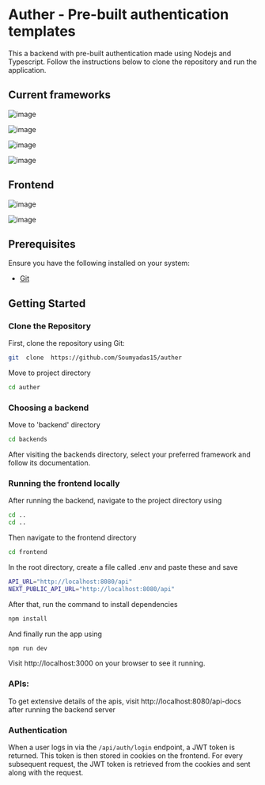 
# Auther - Pre-built authentication templates

  

This a backend with pre-built authentication made using Nodejs and Typescript. Follow the instructions below to clone the repository and run the application.

## Current frameworks

![image](https://img.shields.io/badge/.NET-512BD4?style=for-the-badge&logo=dotnet&logoColor=white)

![image](https://img.shields.io/badge/fastapi-109989?style=for-the-badge&logo=FASTAPI&logoColor=white)

![image](https://img.shields.io/badge/Express%20js-000000?style=for-the-badge&logo=express&logoColor=white)

![image](https://img.shields.io/badge/Node%20js-339933?style=for-the-badge&logo=nodedotjs&logoColor=white)


## Frontend

![image](https://img.shields.io/badge/next%20js-000000?style=for-the-badge&logo=nextdotjs&logoColor=white)

![image](https://img.shields.io/badge/React-20232A?style=for-the-badge&logo=react&logoColor=61DAFB)


## Prerequisites


Ensure you have the following installed on your system:

- [Git](https://git-scm.com/)
  

## Getting Started

  

### Clone the Repository

  

First, clone the repository using Git:

 
```sh
git  clone  https://github.com/Soumyadas15/auther
```

Move to project directory
```sh
cd auther
```

### Choosing a backend

Move to 'backend' directory
```sh
cd backends
```

After visiting the backends directory, select your preferred framework and follow its documentation.

### Running the frontend locally

After running the backend, navigate to the project directory using
```sh
cd ..
cd ..
```
Then navigate to the frontend directory
```sh
cd frontend
```

In the root directory, create a file called .env and paste these and save
```sh
API_URL="http://localhost:8080/api"
NEXT_PUBLIC_API_URL="http://localhost:8080/api"
```
After that, run the command to install dependencies
```sh
npm install
```
And finally run the app using
```sh
npm run dev
```

Visit http://localhost:3000 on your browser to see it running.


### APIs:

To get extensive details of the apis, visit http://localhost:8080/api-docs after running the backend server

### Authentication

When a user logs in via the `/api/auth/login` endpoint, a JWT token is returned. This token is then stored in cookies on the frontend. For every subsequent request, the JWT token is retrieved from the cookies and sent along with the request.